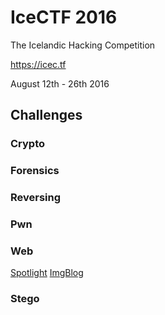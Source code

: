IceCTF 2016
===========
The Icelandic Hacking Competition

https://icec.tf

August 12th - 26th 2016

Challenges
----------
### Crypto
### Forensics
### Reversing
### Pwn
### Web
[Spotlight](web/Spotlight)
[ImgBlog](web/ImgBlog)
### Stego